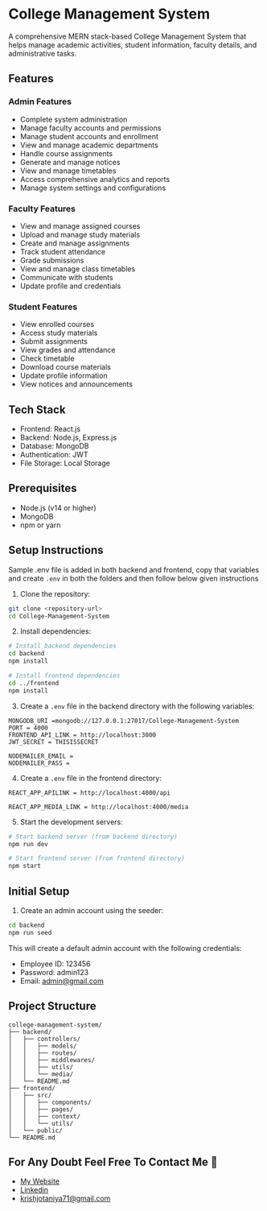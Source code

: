 # College Management System

A comprehensive MERN stack-based College Management System that helps manage academic activities, student information, faculty details, and administrative tasks.

## Features

### Admin Features

- Complete system administration
- Manage faculty accounts and permissions
- Manage student accounts and enrollment
- View and manage academic departments
- Handle course assignments
- Generate and manage notices
- View and manage timetables
- Access comprehensive analytics and reports
- Manage system settings and configurations

### Faculty Features

- View and manage assigned courses
- Upload and manage study materials
- Create and manage assignments
- Track student attendance
- Grade submissions
- View and manage class timetables
- Communicate with students
- Update profile and credentials

### Student Features

- View enrolled courses
- Access study materials
- Submit assignments
- View grades and attendance
- Check timetable
- Download course materials
- Update profile information
- View notices and announcements

## Tech Stack

- Frontend: React.js
- Backend: Node.js, Express.js
- Database: MongoDB
- Authentication: JWT
- File Storage: Local Storage

## Prerequisites

- Node.js (v14 or higher)
- MongoDB
- npm or yarn

## Setup Instructions

Sample .env file is added in both backend and frontend, copy that variables and create `.env` in both the folders and then follow below given instructions

1. Clone the repository:

```bash
git clone <repository-url>
cd College-Management-System
```

2. Install dependencies:

```bash
# Install backend dependencies
cd backend
npm install

# Install frontend dependencies
cd ../frontend
npm install
```

3. Create a `.env` file in the backend directory with the following variables:

```
MONGODB_URI =mongodb://127.0.0.1:27017/College-Management-System
PORT = 4000
FRONTEND_API_LINK = http://localhost:3000
JWT_SECRET = THISISSECRET

NODEMAILER_EMAIL =
NODEMAILER_PASS =
```

4. Create a `.env` file in the frontend directory:

```env
REACT_APP_APILINK = http://localhost:4000/api

REACT_APP_MEDIA_LINK = http://localhost:4000/media

```

5. Start the development servers:

```bash
# Start backend server (from backend directory)
npm run dev

# Start frontend server (from frontend directory)
npm start
```

## Initial Setup

1. Create an admin account using the seeder:

```bash
cd backend
npm run seed
```

This will create a default admin account with the following credentials:

- Employee ID: 123456
- Password: admin123
- Email: admin@gmail.com

## Project Structure

```
college-management-system/
├── backend/
│   ├── controllers/
│   │   ├── models/
│   │   ├── routes/
│   │   ├── middlewares/
│   │   ├── utils/
│   │   └── media/
│   └── README.md
├── frontend/
│   ├── src/
│   │   ├── components/
│   │   ├── pages/
│   │   ├── context/
│   │   └── utils/
│   └── public/
└── README.md
```

## For Any Doubt Feel Free To Contact Me 🚀

- [My Website](http://krishjotaniya.netlify.app/)
- [Linkedin](https://www.linkedin.com/in/krishjotaniya/)
- [krishjotaniya71@gmail.com](mailto:krishjotaniya71@gmail.com)

